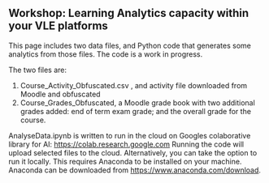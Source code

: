 ## Workshop: Learning Analytics capacity within your VLE platforms

This page includes two data files, and Python code that generates some analytics from those files. The code is a work in progress.

The two files are:
1. Course_Activity_Obfuscated.csv , and activity file downloaded from Moodle and obfuscated
2. Course_Grades_Obfuscated, a Moodle grade book with two additional grades added: end of term exam grade; and the overall grade for the course. 

AnalyseData.ipynb is written to run in the cloud on Googles colaborative library for AI: https://colab.research.google.com
Running the code will upload selected files to the cloud. Alternatively, you can take the option to run it locally. This requires Anaconda to be installed on your machine.  Anaconda can be downloaded from https://www.anaconda.com/download.



```markdown

```

